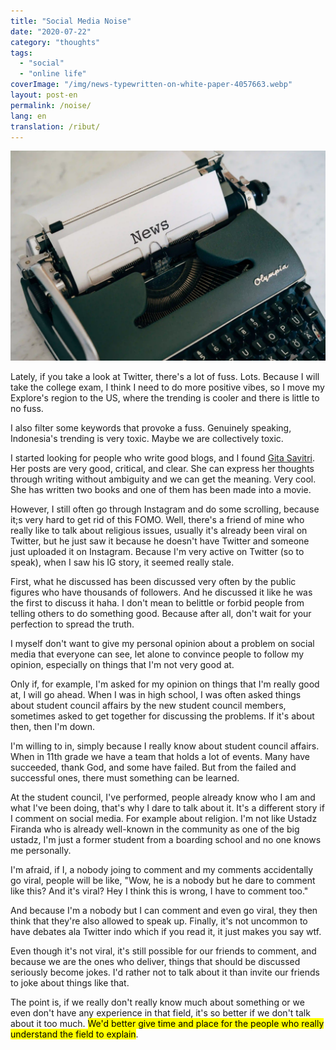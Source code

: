 ```yaml
---
title: "Social Media Noise"
date: "2020-07-22"
category: "thoughts"
tags:
  - "social"
  - "online life"
coverImage: "/img/news-typewritten-on-white-paper-4057663.webp"
layout: post-en
permalink: /noise/
lang: en
translation: /ribut/
---
```


![noise](/img/news-typewritten-on-white-paper-4057663.webp)

Lately, if you take a look at Twitter, there's a lot of fuss. Lots. Because I will take the college exam, I think I need to do more positive vibes, so I move my Explore's region to the US, where the trending is cooler and there is little to no fuss.

I also filter some keywords that provoke a fuss. Genuinely speaking, Indonesia's trending is very toxic. Maybe we are collectively toxic.

I started looking for people who write good blogs, and I found [Gita Savitri](https://gitasav.com/). Her posts are very good, critical, and clear. She can express her thoughts through writing without ambiguity and we can get the meaning. Very cool. She has written two books and one of them has been made into a movie.

However, I still often go through Instagram and do some scrolling, because it;s very hard to get rid of this FOMO. Well, there's a friend of mine who really like to talk about religious issues, usually it's already been viral on Twitter, but he just saw it because he doesn't have Twitter and someone just uploaded it on Instagram. Because I'm very active on Twitter (so to speak), when I saw his IG story, it seemed really stale.

First, what he discussed has been discussed very often by the public figures who have thousands of followers. And he discussed it like he was the first to discuss it haha. I don't mean to belittle or forbid people from telling others to do something good. Because after all, don't wait for your perfection to spread the truth.

I myself don't want to give my personal opinion about a problem on social media that everyone can see, let alone to convince people to follow my opinion, especially on things that I'm not very good at.

Only if, for example, I'm asked for my opinion on things that I'm really good at, I will go ahead. When I was in high school, I was often asked things about student council affairs by the new student council members, sometimes asked to get together for discussing the problems. If it's about then, then I'm down.

I'm willing to in, simply because I really know about student council affairs. When in 11th grade we have a team that holds a lot of events. Many have succeeded, thank God, and some have failed. But from the failed and successful ones, there must something can be learned.

At the student council, I've performed, people already know who I am and what I've been doing, that's why I dare to talk about it. It's a different story if I comment on social media. For example about religion. I'm not like Ustadz Firanda who is already well-known in the community as one of the big ustadz, I'm just a former student from a boarding school and no one knows me personally.

I'm afraid, if I, a nobody joing to comment and my comments accidentally go viral, people will be like, "Wow, he is a nobody but he dare to comment like this? And it's viral? Hey I think this is wrong, I have to comment too."

And because I'm a nobody but I can comment and even go viral, they then think that they're also allowed to speak up. Finally, it's not uncommon to have debates ala Twitter indo which if you read it, it just makes you say wtf.

Even though it's not viral, it's still possible for our friends to comment, and because we are the ones who deliver, things that should be discussed seriously become jokes. I'd rather not to talk about it than invite our friends to joke about things like that.

The point is, if we really don't really know much about something or we even don't have any experience in that field, it's so better if we don't talk about it too much. <mark>We'd better give time and place for the people who really understand the field to explain</mark>.
